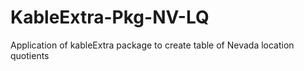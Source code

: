 # KableExtra-Pkg-NV-LQ
Application of kableExtra package to create table of Nevada location quotients

